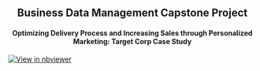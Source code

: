<div align='center' >
  <h2>Business Data Management Capstone Project</h2>
  <h4>Optimizing Delivery Process and Increasing Sales through Personalized Marketing: Target Corp Case Study</h4>
</div>

[![View in nbviewer](https://img.shields.io/badge/View%20in-nbviewer-orange?logo=jupyter)](https://nbviewer.org/github/kkamal11/Capstone-Project-Business-data-management/blob/main/BUSINESS_DATA_MANAGEMENT_CAPSTONE_PROJECT.ipynb)
